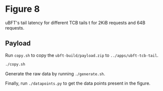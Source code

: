 # Figure 8
uBFT's tail latency for different TCB tails t for 2KiB requests and 64B requests.

## Payload
Run `copy.sh` to copy the `ubft-build/payload.zip` to `../apps/ubft-tcb-tail`.
```sh
./copy.sh
```

Generate the raw data by running `./generate.sh`.

Finally, run `./datapoints.py` to get the data points present in the figure.

